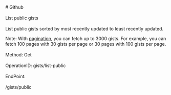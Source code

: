 <br>#     Github</br>
<br>List public gists</br>
<br>List public gists sorted by most recently updated to least recently updated.

Note: With [pagination](https://developer.github.com/v3/#pagination), you can fetch up to 3000 gists. For example, you can fetch 100 pages with 30 gists per page or 30 pages with 100 gists per page.</br>
<br>Method: Get</br>
<br>OperationID: gists/list-public</br>
<br>EndPoint:</br>
<br>/gists/public</br>
